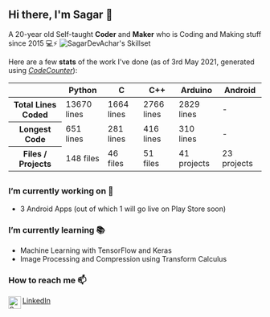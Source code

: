 ## Hi there, I'm Sagar 👋

A 20-year old Self-taught **Coder** and **Maker** who is Coding and Making stuff since 2015 💻⚡
![SagarDevAchar's Skillset](https://user-images.githubusercontent.com/51400137/116955707-ee781200-acb0-11eb-82c8-dcebe4fd81fa.png)

Here are a few **stats** of the work I've done (as of 3rd May 2021, generated using *[CodeCounter](https://github.com/SagarDevAchar/CodeCounter)*):
<table>
<thead>
  <tr>
    <th></th>
    <th>Python</th>
    <th>C</th>
    <th>C++</th>
    <th>Arduino</th>
    <th>Android</th>
  </tr>
</thead>
<tbody>
  <tr>
    <th>Total Lines Coded</th>
    <td>13670 lines</td>
    <td>1664 lines</td>
    <td>2766 lines</td>
    <td>2829 lines</td>
    <td>-</td>
  </tr>
  <tr>
    <th>Longest Code</th>
    <td>651 lines</td>
    <td>281 lines</td>
    <td>416 lines</td>
    <td>310 lines</td>
    <td>-</td>
  </tr>
  <tr>
    <th>Files / Projects</th>
    <td>148 files</td>
    <td>46 files</td>
    <td>51 files</td>
    <td>41 projects</td>
    <td>23 projects</td>
  </tr>
</tbody>
</table>

##

### I’m currently working on 🔨

- 3 Android Apps (out of which 1 will go live on Play Store soon)

### I’m currently learning 📚

- Machine Learning with TensorFlow and Keras
- Image Processing and Compression using Transform Calculus

### How to reach me 📫
[LinkedIn](https://www.linkedin.com/in/sagar-dev-achar/)
<a href="https://www.linkedin.com/in/sagar-dev-achar/">
  <img align="left" alt="Sagar Dev Achar on LinkedIn" width="25px" src="https://user-images.githubusercontent.com/51400137/116963311-2473c100-acc6-11eb-92eb-aa2231826fa1.png"/>
</a>
